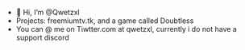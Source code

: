 - 👋 Hi, I’m @Qwetzxl
- Projects: freemiumtv.tk, and a game called Doubtless
- You can @ me on Tiwtter.com at qwetzxl, currently i do not have a support discord

<!---
Qwetzxl/Qwetzxl is a ✨ special ✨ repository because its `README.md` (this file) appears on your GitHub profile.
You can click the Preview link to take a look at your changes.
--->
